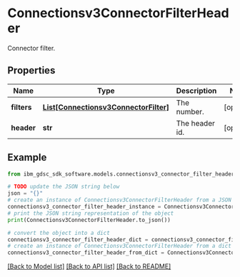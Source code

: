 # Connectionsv3ConnectorFilterHeader

Connector filter.

## Properties

Name | Type | Description | Notes
------------ | ------------- | ------------- | -------------
**filters** | [**List[Connectionsv3ConnectorFilter]**](Connectionsv3ConnectorFilter.md) | The number. | [optional] 
**header** | **str** | The header id. | [optional] 

## Example

```python
from ibm_gdsc_sdk_software.models.connectionsv3_connector_filter_header import Connectionsv3ConnectorFilterHeader

# TODO update the JSON string below
json = "{}"
# create an instance of Connectionsv3ConnectorFilterHeader from a JSON string
connectionsv3_connector_filter_header_instance = Connectionsv3ConnectorFilterHeader.from_json(json)
# print the JSON string representation of the object
print(Connectionsv3ConnectorFilterHeader.to_json())

# convert the object into a dict
connectionsv3_connector_filter_header_dict = connectionsv3_connector_filter_header_instance.to_dict()
# create an instance of Connectionsv3ConnectorFilterHeader from a dict
connectionsv3_connector_filter_header_from_dict = Connectionsv3ConnectorFilterHeader.from_dict(connectionsv3_connector_filter_header_dict)
```
[[Back to Model list]](../README.md#documentation-for-models) [[Back to API list]](../README.md#documentation-for-api-endpoints) [[Back to README]](../README.md)


